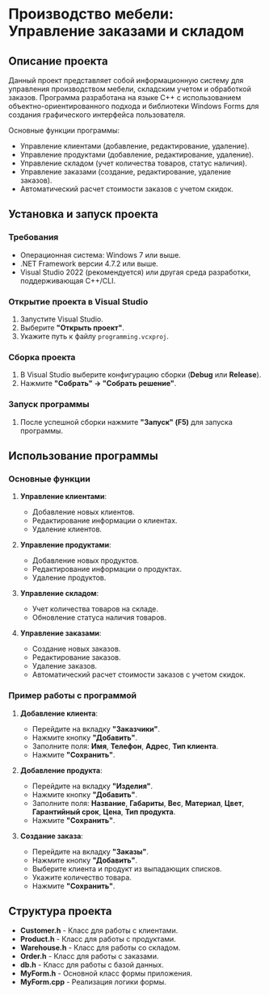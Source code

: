 # Производство мебели: Управление заказами и складом

## Описание проекта

Данный проект представляет собой информационную систему для управления производством мебели, складским учетом и обработкой заказов. Программа разработана на языке C++ с использованием объектно-ориентированного подхода и библиотеки Windows Forms для создания графического интерфейса пользователя.

Основные функции программы:
- Управление клиентами (добавление, редактирование, удаление).
- Управление продуктами (добавление, редактирование, удаление).
- Управление складом (учет количества товаров, статус наличия).
- Управление заказами (создание, редактирование, удаление заказов).
- Автоматический расчет стоимости заказов с учетом скидок.

## Установка и запуск проекта

### Требования
- Операционная система: Windows 7 или выше.
- .NET Framework версии 4.7.2 или выше.
- Visual Studio 2022 (рекомендуется) или другая среда разработки, поддерживающая C++/CLI.

### Открытие проекта в Visual Studio
1. Запустите Visual Studio.
2. Выберите **"Открыть проект"**.
3. Укажите путь к файлу `programming.vcxproj`.

### Сборка проекта
1. В Visual Studio выберите конфигурацию сборки (**Debug** или **Release**).
2. Нажмите **"Собрать" -> "Собрать решение"**.

### Запуск программы
1. После успешной сборки нажмите **"Запуск" (F5)** для запуска программы.

## Использование программы

### Основные функции
1. **Управление клиентами**:
   - Добавление новых клиентов.
   - Редактирование информации о клиентах.
   - Удаление клиентов.

2. **Управление продуктами**:
   - Добавление новых продуктов.
   - Редактирование информации о продуктах.
   - Удаление продуктов.

3. **Управление складом**:
   - Учет количества товаров на складе.
   - Обновление статуса наличия товаров.

4. **Управление заказами**:
   - Создание новых заказов.
   - Редактирование заказов.
   - Удаление заказов.
   - Автоматический расчет стоимости заказов с учетом скидок.

### Пример работы с программой
1. **Добавление клиента**:
   - Перейдите на вкладку **"Заказчики"**.
   - Нажмите кнопку **"Добавить"**.
   - Заполните поля: **Имя**, **Телефон**, **Адрес**, **Тип клиента**.
   - Нажмите **"Сохранить"**.

2. **Добавление продукта**:
   - Перейдите на вкладку **"Изделия"**.
   - Нажмите кнопку **"Добавить"**.
   - Заполните поля: **Название**, **Габариты**, **Вес**, **Материал**, **Цвет**, **Гарантийный срок**, **Цена**, **Тип продукта**.
   - Нажмите **"Сохранить"**.

3. **Создание заказа**:
   - Перейдите на вкладку **"Заказы"**.
   - Нажмите кнопку **"Добавить"**.
   - Выберите клиента и продукт из выпадающих списков.
   - Укажите количество товара.
   - Нажмите **"Сохранить"**.

## Структура проекта
- **Customer.h** - Класс для работы с клиентами.
- **Product.h** - Класс для работы с продуктами.
- **Warehouse.h** - Класс для работы со складом.
- **Order.h** - Класс для работы с заказами.
- **db.h** - Класс для работы с базой данных.
- **MyForm.h** - Основной класс формы приложения.
- **MyForm.cpp** - Реализация логики формы.
